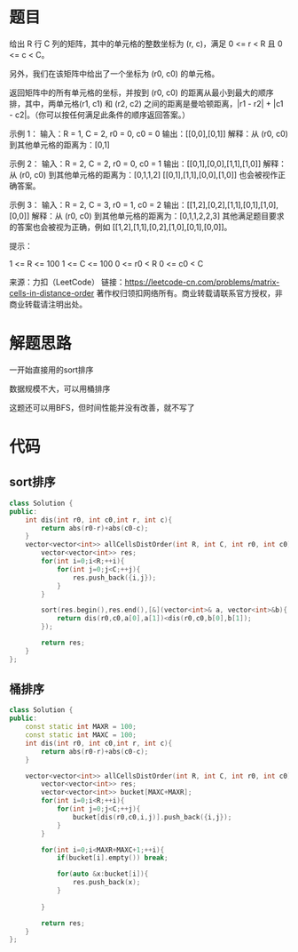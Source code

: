 # 题目

给出 R 行 C 列的矩阵，其中的单元格的整数坐标为 (r, c)，满足 0 <= r < R 且 0 <= c < C。

另外，我们在该矩阵中给出了一个坐标为 (r0, c0) 的单元格。

返回矩阵中的所有单元格的坐标，并按到 (r0, c0) 的距离从最小到最大的顺序排，其中，两单元格(r1, c1) 和 (r2, c2) 之间的距离是曼哈顿距离，|r1 - r2| + |c1 - c2|。（你可以按任何满足此条件的顺序返回答案。）

 

示例 1：
输入：R = 1, C = 2, r0 = 0, c0 = 0
输出：[[0,0],[0,1]]
解释：从 (r0, c0) 到其他单元格的距离为：[0,1]

示例 2：
输入：R = 2, C = 2, r0 = 0, c0 = 1
输出：[[0,1],[0,0],[1,1],[1,0]]
解释：从 (r0, c0) 到其他单元格的距离为：[0,1,1,2]
[[0,1],[1,1],[0,0],[1,0]] 也会被视作正确答案。

示例 3：
输入：R = 2, C = 3, r0 = 1, c0 = 2
输出：[[1,2],[0,2],[1,1],[0,1],[1,0],[0,0]]
解释：从 (r0, c0) 到其他单元格的距离为：[0,1,1,2,2,3]
其他满足题目要求的答案也会被视为正确，例如 [[1,2],[1,1],[0,2],[1,0],[0,1],[0,0]]。


提示：

1 <= R <= 100
1 <= C <= 100
0 <= r0 < R
0 <= c0 < C

来源：力扣（LeetCode）
链接：https://leetcode-cn.com/problems/matrix-cells-in-distance-order
著作权归领扣网络所有。商业转载请联系官方授权，非商业转载请注明出处。

# 解题思路

一开始直接用的sort排序

数据规模不大，可以用桶排序

这题还可以用BFS，但时间性能并没有改善，就不写了

# 代码

## sort排序

```c++
class Solution {
public:
    int dis(int r0, int c0,int r, int c){
        return abs(r0-r)+abs(c0-c);
    }
    vector<vector<int>> allCellsDistOrder(int R, int C, int r0, int c0) {
        vector<vector<int>> res;
        for(int i=0;i<R;++i){
            for(int j=0;j<C;++j){
                res.push_back({i,j});
            }
        }

        sort(res.begin(),res.end(),[&](vector<int>& a, vector<int>&b){
            return dis(r0,c0,a[0],a[1])<dis(r0,c0,b[0],b[1]);
        });

        return res;
    }
};
```

## 桶排序

```c++
class Solution {
public:
    const static int MAXR = 100;
    const static int MAXC = 100;
    int dis(int r0, int c0,int r, int c){
        return abs(r0-r)+abs(c0-c);
    }

    vector<vector<int>> allCellsDistOrder(int R, int C, int r0, int c0) {
        vector<vector<int>> res;
        vector<vector<int>> bucket[MAXC+MAXR];
        for(int i=0;i<R;++i){
            for(int j=0;j<C;++j){
                bucket[dis(r0,c0,i,j)].push_back({i,j});
            }
        }

        for(int i=0;i<MAXR+MAXC+1;++i){
            if(bucket[i].empty()) break;

            for(auto &x:bucket[i]){
                res.push_back(x);
            }
            
        }

        return res;
    }
};
```

